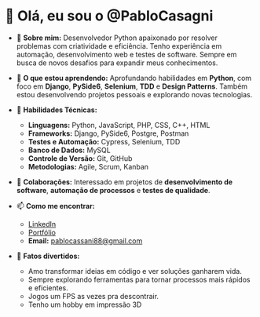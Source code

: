 # 👋 Olá, eu sou o @PabloCasagni 

- 🌟 **Sobre mim:** Desenvolvedor Python apaixonado por resolver problemas com criatividade e eficiência. Tenho experiência em automação, desenvolvimento web e testes de software. Sempre em busca de novos desafios para expandir meus conhecimentos.  
- 🚀 **O que estou aprendendo:** Aprofundando habilidades em **Python**, com foco em **Django**, **PySide6**, **Selenium**, **TDD** e **Design Patterns**. Também estou desenvolvendo projetos pessoais e explorando novas tecnologias.  
- 💼 **Habilidades Técnicas:**  
  - **Linguagens:** Python, JavaScript, PHP, CSS, C++, HTML
  - **Frameworks:** Django, PySide6, Postgre, Postman  
  - **Testes e Automação:** Cypress, Selenium, TDD  
  - **Banco de Dados:** MySQL  
  - **Controle de Versão:** Git, GitHub  
  - **Metodologias:** Agile, Scrum, Kanban  
- 🤝 **Colaborações:** Interessado em projetos de **desenvolvimento de software**, **automação de processos** e **testes de qualidade**.  
- 📫 **Como me encontrar:**  
  - [LinkedIn](https://www.linkedin.com/in/pablo-lacerda-casagni-54024323b/)  
  - [Portfólio](https://github.com/brikstricks)  
  - **Email:** pablocassani88@gmail.com 

- 🎉 **Fatos divertidos:**  
  - Amo transformar ideias em código e ver soluções ganharem vida.
  - Sempre explorando ferramentas para tornar processos mais rápidos e eficientes.  
  - Jogos um FPS as vezes pra descontrair.
  - Tenho um hobby em impressão 3D  

